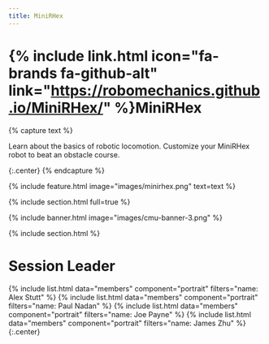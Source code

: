 ```yaml
---
title: MiniRHex
---
```


# {% include link.html icon="fa-brands fa-github-alt" link="https://robomechanics.github.io/MiniRHex/" %}MiniRHex

{% capture text %}


Learn about the basics of robotic locomotion. Customize your MiniRHex robot to beat an obstacle course.


{:.center}
{% endcapture %}

{%
  include feature.html
  image="images/minirhex.png"
  text=text
%}

{% include section.html full=true %}

{% include banner.html image="images/cmu-banner-3.png" %}

{% include section.html %}

# <i class="fas fa-users"></i>Session Leader
{%
  include list.html
  data="members"
  component="portrait"
  filters="name: Alex Stutt"
%}
{%
  include list.html
  data="members"
  component="portrait"
  filters="name: Paul Nadan"
%}
{%
  include list.html
  data="members"
  component="portrait"
  filters="name: Joe Payne"
%}
{%
  include list.html
  data="members"
  component="portrait"
  filters="name: James Zhu"
%}
{:.center}